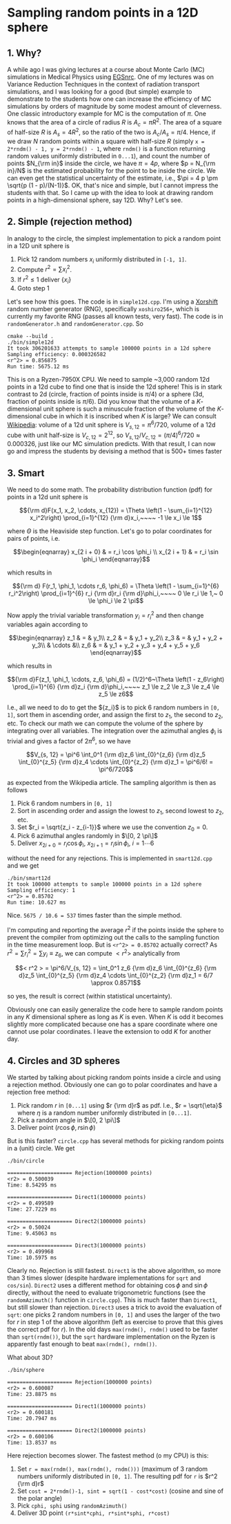 # Sampling random points in a 12D sphere

## 1. Why?

A while ago I was giving lectures at a course about Monte Carlo (MC) simulations in Medical Physics using [EGSnrc](https://nrc-cnrc.github.io/EGSnrc/). One of my lectures was on Variance Reduction Techniques in the context of radiation transport simulations, and I was looking for a good (but simple) example to demonstrate to the students how one can increase the efficiency of MC simulations by orders of magnitude by some modest amount of cleverness. One classic introductory example for MC is the computation of $\pi$. One knows that the area of a circle of radius $R$ is $A_c = \pi R^2$. The area of a square of half-size $R$ is $A_s = 4 R^2$, so the ratio of the two is $A_c/A_s = \pi/4$. Hence, if we draw $N$ random points within a square with half-size $R$ (simply `x = 2*rndm() - 1, y = 2*rndm() - 1`, where `rndm()` is a function returning random values uniformly distributed in `0...1`), and count the number of points $N_{\rm in}$ inside the circle, we have $\pi = 4 p$, where $p = N_{\rm in}/N$ is the estimated probability for the point to be inside the circle. We can even get the statistical uncertainty of the estimate, i.e., $\pi = 4 p \pm \sqrt{p (1 - p)/(N-1)}$. OK, that's nice and simple, but I cannot impress the students with that. So I came up with the idea to look at drawing random points in a high-dimensional sphere, say 12D. Why? Let's see.

## 2. Simple (rejection method)

In analogy to the circle, the simplest implementation to pick a random point in a 12D unit sphere is
1. Pick 12 random numbers $x_i$ uniformly distributed in `[-1, 1]`.
2. Compute $r^2 = \sum x_i^2$.
3. If $r^2 \le 1$ deliver $\{x_i\}$
4. Goto step 1

Let's see how this goes. The code is in `simple12d.cpp`. I'm using a [Xorshift](https://en.wikipedia.org/wiki/Xorshift) random number generator (RNG), specifically `xoshiro256+`, which is currently my favorite RNG (passes all known tests, very fast). The code is in `randomGenerator.h` and `randomGenerator.cpp`. So
```
cmake --build .
./bin/simple12d
It took 306201633 attempts to sample 100000 points in a 12d sphere
Sampling efficiency: 0.000326582
<r^2> = 0.856875
Run time: 5675.12 ms
```
This is on a Ryzen-7950X CPU. We need to sample ~3,000 random 12d points in a 12d cube to find one that is inside the 12d sphere! This is in stark contrast to 2d (circle, fraction of points inside is $\pi/4$) or a sphere (3d, fraction of points inside is $\pi/6$).   Did you know that the volume of a $K$-dimensional unit sphere is such a minuscule fraction of the volume of the $K$-dimensional cube in which it is inscribed when $K$ is large? We can consult [Wikipedia](https://en.wikipedia.org/wiki/Volume_of_an_n-ball): volume of a 12d unit sphere is $V_{s,12} = \pi^6/720$, volume of a 12d cube with unit half-size is $V_{c,12} = 2^{12}$, so $V_{s,12}/V_{c,12} = (\pi/4)^6/720 \approx 0.000326$, just like our MC simulation predicts. With that result, I can now go and impress the students by devising a method that is 500+ times faster

## 3. Smart

We need to do some math. The probability distribution function (pdf) for points in a 12d unit sphere is

$${\rm d}F(x_1, x_2, \cdots, x_{12}) = \Theta \left(1 - \sum_{i=1}^{12} x_i^2\right) \prod_{i=1}^{12} {\rm d}x_i,~~~~ -1 \le x_i \le 1$$

where $\Theta$ is the Heaviside step function. Let's go to polar coordinates for pairs of points, i.e.
```math
\begin{eqnarray}
x_{2 i + 0} & = r_i \cos \phi_i \\
x_{2 i + 1} & = r_i \sin \phi_i
\end{eqnarray}
```
which results in

$${\rm d} F(r_1, \phi_1, \cdots r_6, \phi_6) = \Theta \left(1 - \sum_{i=1}^{6} r_i^2\right) \prod_{i=1}^{6} r_i {\rm d}r_i {\rm d}\phi_i,~~~~ 0 \le r_i \le 1,~ 0 \le \phi_i \le 2 \pi$$

Now apply the trivial variable transformation $y_i = r_i^2$ and then change variables again according to
```math
\begin{eqnarray}
z_1 & = & y_1\\
z_2 & = & y_1 + y_2\\
z_3 & = & y_1 + y_2 + y_3\\
& \cdots &\\
z_6 & = & y_1 + y_2 + y_3 + y_4 + y_5 + y_6
\end{eqnarray}
```
which results in

$${\rm d}F(z_1, \phi_1, \cdots, z_6, \phi_6) = (1/2)^6~\Theta \left(1 - z_6\right) \prod_{i=1}^{6} {\rm d}z_i {\rm d}\phi_i,~~~~ z_1 \le z_2 \le z_3 \le z_4 \le z_5 \le z6$$

I.e., all we need to do to get the $\{z_i}$ is to pick 6 random numbers in `[0, 1]`, sort them in ascending order, and assign the first to $z_1$, the second to $z_2$, etc. To check our math we can compute the volume of the sphere by integrating over all variables. The integration over the azimuthal angles $\phi_i$ is trivial and gives a factor of $2 \pi^6$, so we have

$$V_{s, 12} = \pi^6 \int_0^1 {\rm d}z_6 \int_{0}^{z_6} {\rm d}z_5 \int_{0}^{z_5} {\rm d}z_4 \cdots \int_{0}^{z_2} {\rm d}z_1 = \pi^6/6! = \pi^6/720$$

as expected from the Wikipedia article. The sampling algorithm is then as follows
1. Pick 6 random numbers in `[0, 1]`
2. Sort in ascending order and assign the lowest to $z_1$, second lowest to $z_2$, etc.
3. Set $r_i = \sqrt{z_i - z_{i-1}}$ where we use the convention $z_0 = 0$.
4. Pick 6 azimuthal angles randomly in $\[0, 2 \pi\]$
5. Deliver $x_{2i + 0} = r_i \cos \phi_i,~x_{2i + 1} = r_i \sin \phi_i,~i = 1 \cdots 6$

without the need for any rejections. This is implemented in `smart12d.cpp` and we get
```
./bin/smart12d
It took 100000 attempts to sample 100000 points in a 12d sphere
Sampling efficiency: 1
<r^2> = 0.85702
Run time: 10.627 ms
```
Nice. `5675 / 10.6 = 537` times faster than the simple method.

I'm computing and reporting the average $r^2$ if the points inside the sphere to prevent the compiler from optimizing out the calls to the sampling function in the time measurement loop. But is `<r^2> = 0.85702` actually correct? As $r^2 = \sum r_i^2 = \sum y_i \equiv z_6$, we can compute $<r^2>$ analytically from

$$< r^2 > = \pi^6/V_{s, 12} = \int_0^1 z_6 {\rm d}z_6 \int_{0}^{z_6} {\rm d}z_5 \int_{0}^{z_5} {\rm d}z_4 \cdots \int_{0}^{z_2} {\rm d}z_1 = 6/7 \approx 0.8571$$

so yes, the result is correct (within statistical uncertainty).

Obviously one can easily generalize the code here to sample random points in any $K$ dimensional sphere as long as $K$ is even. When $K$ is odd it becomes slightly more complicated because one has a spare coordinate where one cannot use polar coordinates. I leave the extension to odd $K$ for another day.

## 4. Circles and 3D spheres

We started by talking about picking random points inside a circle and using a rejection method. Obviously one can go to polar coordinates and have a rejection free method:
1. Pick random $r$ in `[0...1]` using $r {\rm d}r$ as pdf. I.e., $r = \sqrt{\eta}$ where $\eta$ is a random number uniformly distributed in `[0...1]`.
2. Pick a random angle in $\[0, 2 \pi\]$
3. Deliver point $(r \cos \phi, r \sin \phi)$

 But is this faster? `circle.cpp` has several methods for picking random points in a (unit) circle. We get
 ```
./bin/circle

===================== Rejection(1000000 points)
<r2> = 0.500039
Time: 8.54295 ms

===================== Direct1(1000000 points)
<r2> = 0.499589
Time: 27.7229 ms

===================== Direct2(1000000 points)
<r2> = 0.50024
Time: 9.45063 ms

===================== Direct3(1000000 points)
<r2> = 0.499968
Time: 10.5975 ms
```

Clearly no. Rejection is still fastest. `Direct1` is the above algorithm, so more than 3 times slower (despite hardware implementations for `sqrt` and `cos/sin`). `Direct2` uses a different method for obtaining $\cos \phi$ and $\sin \phi$ directly, without the need to evaluate trigonometric functions (see the `randomAzimuth()` function in `circle.cpp`). This is much faster than `Direct1`, but still slower than rejection. `Direct3` uses a trick to avoid the evaluation of `sqrt`: one picks 2 random numbers in `[0, 1]` and uses the larger of the two for $r$ in step 1 of the above algorithm (left as exercise to prove that this gives the correct pdf for $r$). In the old days `max(rndm(), rndm()` used to be faster than `sqrt(rndm())`, but the `sqrt` hardware implementation on the Ryzen is apparently fast enough to beat `max(rndm(), rndm())`.

What about 3D?
```
./bin/sphere

===================== Rejection(1000000 points)
<r2> = 0.600087
Time: 23.8875 ms

===================== Direct1(1000000 points)
<r2> = 0.600181
Time: 20.7947 ms

===================== Direct2(1000000 points)
<r2> = 0.600106
Time: 13.8537 ms
```
Here rejection becomes slower. The fastest method (o my CPU) is this:
1. Set `r = max(rndm(), max(rndm(), rndm()))` (maximum of 3 random numbers uniformly distributed in `[0, 1]`. The resulting pdf for `r` is $r^2 {\rm d}r$
2. Set `cost = 2*rndm()-1, sint = sqrt(1 - cost*cost)` (cosine and sine of the polar angle)
3. Pick `cphi, sphi` using `randomAzimuth()`
4. Deliver 3D point `(r*sint*cphi, r*sint*sphi, r*cost)`
